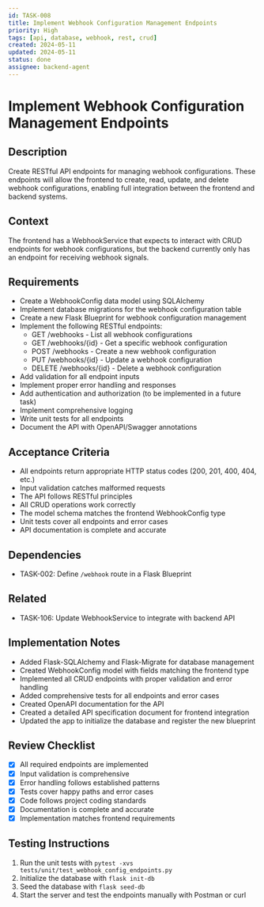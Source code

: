 ```yaml
---
id: TASK-008
title: Implement Webhook Configuration Management Endpoints
priority: High
tags: [api, database, webhook, rest, crud]
created: 2024-05-11
updated: 2024-05-11
status: done
assignee: backend-agent
---
```


# Implement Webhook Configuration Management Endpoints

## Description
Create RESTful API endpoints for managing webhook configurations. These endpoints will allow the frontend to create, read, update, and delete webhook configurations, enabling full integration between the frontend and backend systems.

## Context
The frontend has a WebhookService that expects to interact with CRUD endpoints for webhook configurations, but the backend currently only has an endpoint for receiving webhook signals.

## Requirements
- Create a WebhookConfig data model using SQLAlchemy
- Implement database migrations for the webhook configuration table
- Create a new Flask Blueprint for webhook configuration management
- Implement the following RESTful endpoints:
  - GET /webhooks - List all webhook configurations
  - GET /webhooks/{id} - Get a specific webhook configuration
  - POST /webhooks - Create a new webhook configuration
  - PUT /webhooks/{id} - Update a webhook configuration
  - DELETE /webhooks/{id} - Delete a webhook configuration
- Add validation for all endpoint inputs
- Implement proper error handling and responses
- Add authentication and authorization (to be implemented in a future task)
- Implement comprehensive logging
- Write unit tests for all endpoints
- Document the API with OpenAPI/Swagger annotations

## Acceptance Criteria
- All endpoints return appropriate HTTP status codes (200, 201, 400, 404, etc.)
- Input validation catches malformed requests
- The API follows RESTful principles
- All CRUD operations work correctly
- The model schema matches the frontend WebhookConfig type
- Unit tests cover all endpoints and error cases
- API documentation is complete and accurate

## Dependencies
- TASK-002: Define `/webhook` route in a Flask Blueprint

## Related
- TASK-106: Update WebhookService to integrate with backend API

## Implementation Notes
- Added Flask-SQLAlchemy and Flask-Migrate for database management
- Created WebhookConfig model with fields matching the frontend type
- Implemented all CRUD endpoints with proper validation and error handling
- Added comprehensive tests for all endpoints and error cases
- Created OpenAPI documentation for the API
- Created a detailed API specification document for frontend integration
- Updated the app to initialize the database and register the new blueprint

## Review Checklist
- [x] All required endpoints are implemented
- [x] Input validation is comprehensive
- [x] Error handling follows established patterns
- [x] Tests cover happy paths and error cases
- [x] Code follows project coding standards
- [x] Documentation is complete and accurate
- [x] Implementation matches frontend requirements

## Testing Instructions
1. Run the unit tests with `pytest -xvs tests/unit/test_webhook_config_endpoints.py`
2. Initialize the database with `flask init-db`
3. Seed the database with `flask seed-db`
4. Start the server and test the endpoints manually with Postman or curl